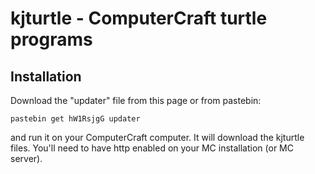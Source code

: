 # kjturtle - ComputerCraft turtle programs

## Installation

Download the "updater" file from this page or from pastebin:

    pastebin get hW1RsjgG updater

and run it on your ComputerCraft computer. It will download the kjturtle files.
You'll need to have http enabled on your MC installation (or MC server).

